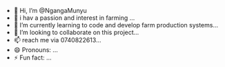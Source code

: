 - 👋 Hi, I’m @NgangaMunyu
- 👀 i hav a passion and interest in farming ...
- 🌱 I’m currently learning to code and develop farm production systems...
- 💞️ I’m looking to collaborate on this project...
- 📫 reach me via 0740822613...
- 😄 Pronouns: ...
- ⚡ Fun fact: ...

<!---
NgangaMunyu/NgangaMunyu is a ✨ special ✨ repository because its `README.md` (this file) appears on your GitHub profile.
You can click the Preview link to take a look at your changes.
--->
